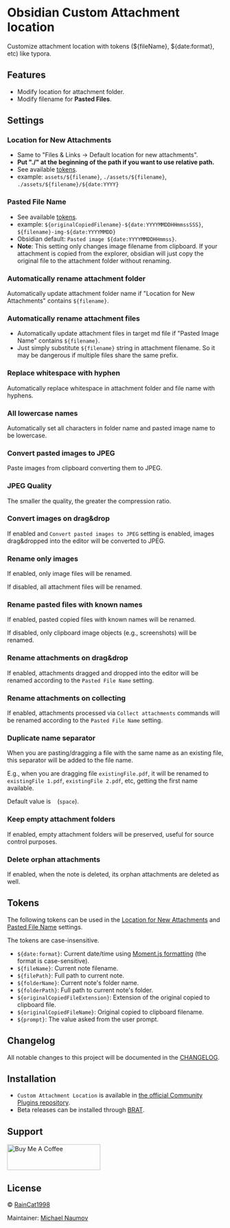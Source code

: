 # Obsidian Custom Attachment location

Customize attachment location with tokens (${fileName}, ${date:format}, etc) like typora.

## Features

- Modify location for attachment folder.
- Modify filename for **Pasted Files**.

## Settings

### Location for New Attachments

- Same to "Files & Links -> Default location for new attachments".
- **Put "./" at the beginning of the path if you want to use relative path.**
- See available [tokens](#tokens).
- example: `assets/${filename}`, `./assets/${filename}`, `./assets/${filename}/${date:YYYY}`

### Pasted File Name

- See available [tokens](#tokens).
- example: `${originalCopiedFilename}-${date:YYYYMMDDHHmmssSSS}`, `${filename}-img-${date:YYYYMMDD}`
- Obsidian default: `Pasted image ${date:YYYYMMDDHHmmss}`.
- **Note**: This setting only changes image filename from clipboard. If your attachment is copied from the explorer, obsidian will just copy the original file to the attachment folder without renaming.

### Automatically rename attachment folder

Automatically update attachment folder name if "Location for New Attachments" contains `${filename}`.

### Automatically rename attachment files

- Automatically update attachment files in target md file if "Pasted Image Name" contains `${filename}`.
- Just simply substitute `${filename}` string in attachment filename. So it may be dangerous if multiple files share the same prefix.

### Replace whitespace with hyphen

Automatically replace whitespace in attachment folder and file name with hyphens.

### All lowercase names

Automatically set all characters in folder name and pasted image name to be lowercase.

### Convert pasted images to JPEG

Paste images from clipboard converting them to JPEG.

### JPEG Quality

The smaller the quality, the greater the compression ratio.

### Convert images on drag&drop

If enabled and `Convert pasted images to JPEG` setting is enabled, images drag&dropped into the editor will be converted to JPEG.

### Rename only images

If enabled, only image files will be renamed.

If disabled, all attachment files will be renamed.

### Rename pasted files with known names

If enabled, pasted copied files with known names will be renamed.

If disabled, only clipboard image objects (e.g., screenshots) will be renamed.

### Rename attachments on drag&drop

If enabled, attachments dragged and dropped into the editor will be renamed according to the `Pasted File Name` setting.

### Rename attachments on collecting

If enabled, attachments processed via `Collect attachments` commands will be renamed according to the `Pasted File Name` setting.

### Duplicate name separator

When you are pasting/dragging a file with the same name as an existing file, this separator will be added to the file name.

E.g., when you are dragging file `existingFile.pdf`, it will be renamed to `existingFile 1.pdf`, `existingFile 2.pdf`, etc, getting the first name available.

Default value is ` ` (`space`).

### Keep empty attachment folders

If enabled, empty attachment folders will be preserved, useful for source control purposes.

### Delete orphan attachments

If enabled, when the note is deleted, its orphan attachments are deleted as well.

## Tokens

The following tokens can be used in the [Location for New Attachments](#location-for-new-attachments) and [Pasted File Name](#pasted-file-name) settings.

The tokens are case-insensitive.

- `${date:format}`: Current date/time using [Moment.js formatting][Moment.js formatting] (the format is case-sensitive).
- `${fileName}`: Current note filename.
- `${filePath}`: Full path to current note.
- `${folderName}`: Current note's folder name.
- `${folderPath}`: Full path to current note's folder.
- `${originalCopiedFileExtension}`: Extension of the original copied to clipboard file.
- `${originalCopiedFileName}`: Original copied to clipboard filename.
- `${prompt}`: The value asked from the user prompt.

## Changelog

All notable changes to this project will be documented in the [CHANGELOG](./CHANGELOG.md).

## Installation

- `Custom Attachment Location` is available in [the official Community Plugins repository](https://obsidian.md/plugins?id=obsidian-custom-attachment-location).
- Beta releases can be installed through [BRAT](https://obsidian.md/plugins?id=obsidian42-brat).

## Support

<a href="https://www.buymeacoffee.com/mnaoumov" target="_blank"><img src="https://cdn.buymeacoffee.com/buttons/v2/default-yellow.png" alt="Buy Me A Coffee" style="height: 60px !important;width: 217px !important;"></a>

## License

© [RainCat1998](https://github.com/RainCat1998/)

Maintainer: [Michael Naumov](https://github.com/mnaoumov/)

[Moment.js formatting]: https://momentjs.com/docs/#/displaying/format/
